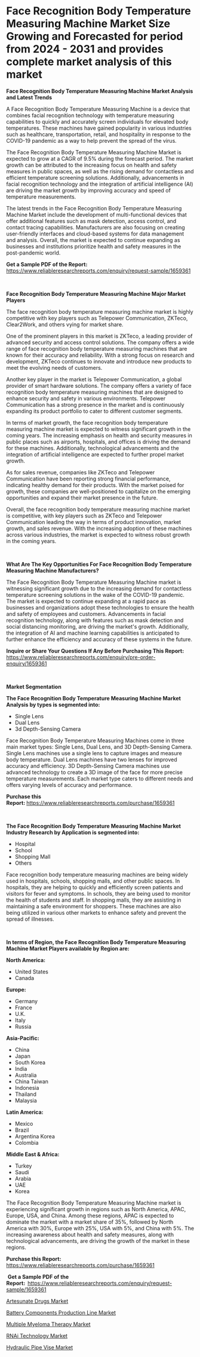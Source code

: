 <p><h1>Face Recognition Body Temperature Measuring Machine Market Size Growing and Forecasted for period from 2024 - 2031 and provides complete market analysis of this market</h1></p><p><strong>Face Recognition Body Temperature Measuring Machine Market Analysis and Latest Trends</strong></p>
<p><p>A Face Recognition Body Temperature Measuring Machine is a device that combines facial recognition technology with temperature measuring capabilities to quickly and accurately screen individuals for elevated body temperatures. These machines have gained popularity in various industries such as healthcare, transportation, retail, and hospitality in response to the COVID-19 pandemic as a way to help prevent the spread of the virus.</p><p>The Face Recognition Body Temperature Measuring Machine Market is expected to grow at a CAGR of 9.5% during the forecast period. The market growth can be attributed to the increasing focus on health and safety measures in public spaces, as well as the rising demand for contactless and efficient temperature screening solutions. Additionally, advancements in facial recognition technology and the integration of artificial intelligence (AI) are driving the market growth by improving accuracy and speed of temperature measurements.</p><p>The latest trends in the Face Recognition Body Temperature Measuring Machine Market include the development of multi-functional devices that offer additional features such as mask detection, access control, and contact tracing capabilities. Manufacturers are also focusing on creating user-friendly interfaces and cloud-based systems for data management and analysis. Overall, the market is expected to continue expanding as businesses and institutions prioritize health and safety measures in the post-pandemic world.</p></p>
<p><strong>Get a Sample PDF of the Report:&nbsp;</strong> <a href="https://www.reliableresearchreports.com/enquiry/request-sample/1659361">https://www.reliableresearchreports.com/enquiry/request-sample/1659361</a></p>
<p>&nbsp;</p>
<p><strong>Face Recognition Body Temperature Measuring Machine Major Market Players</strong></p>
<p><p>The face recognition body temperature measuring machine market is highly competitive with key players such as Telepower Communication, ZKTeco, Clear2Work, and others vying for market share.</p><p>One of the prominent players in this market is ZKTeco, a leading provider of advanced security and access control solutions. The company offers a wide range of face recognition body temperature measuring machines that are known for their accuracy and reliability. With a strong focus on research and development, ZKTeco continues to innovate and introduce new products to meet the evolving needs of customers.</p><p>Another key player in the market is Telepower Communication, a global provider of smart hardware solutions. The company offers a variety of face recognition body temperature measuring machines that are designed to enhance security and safety in various environments. Telepower Communication has a strong presence in the market and is continuously expanding its product portfolio to cater to different customer segments.</p><p>In terms of market growth, the face recognition body temperature measuring machine market is expected to witness significant growth in the coming years. The increasing emphasis on health and security measures in public places such as airports, hospitals, and offices is driving the demand for these machines. Additionally, technological advancements and the integration of artificial intelligence are expected to further propel market growth.</p><p>As for sales revenue, companies like ZKTeco and Telepower Communication have been reporting strong financial performance, indicating healthy demand for their products. With the market poised for growth, these companies are well-positioned to capitalize on the emerging opportunities and expand their market presence in the future.</p><p>Overall, the face recognition body temperature measuring machine market is competitive, with key players such as ZKTeco and Telepower Communication leading the way in terms of product innovation, market growth, and sales revenue. With the increasing adoption of these machines across various industries, the market is expected to witness robust growth in the coming years.</p></p>
<p>&nbsp;</p>
<p><strong>What Are The Key Opportunities For Face Recognition Body Temperature Measuring Machine Manufacturers?</strong></p>
<p><p>The Face Recognition Body Temperature Measuring Machine market is witnessing significant growth due to the increasing demand for contactless temperature screening solutions in the wake of the COVID-19 pandemic. The market is expected to continue expanding at a rapid pace as businesses and organizations adopt these technologies to ensure the health and safety of employees and customers. Advancements in facial recognition technology, along with features such as mask detection and social distancing monitoring, are driving the market's growth. Additionally, the integration of AI and machine learning capabilities is anticipated to further enhance the efficiency and accuracy of these systems in the future.</p></p>
<p><strong>Inquire or Share Your Questions If Any Before Purchasing This Report:</strong> <a href="https://www.reliableresearchreports.com/enquiry/pre-order-enquiry/1659361">https://www.reliableresearchreports.com/enquiry/pre-order-enquiry/1659361</a></p>
<p>&nbsp;</p>
<p><strong>Market Segmentation</strong></p>
<p><strong>The Face Recognition Body Temperature Measuring Machine Market Analysis by types is segmented into:</strong></p>
<p><ul><li>Single Lens</li><li>Dual Lens</li><li>3d Depth-Sensing Camera</li></ul></p>
<p><p>Face Recognition Body Temperature Measuring Machines come in three main market types: Single Lens, Dual Lens, and 3D Depth-Sensing Camera. Single Lens machines use a single lens to capture images and measure body temperature. Dual Lens machines have two lenses for improved accuracy and efficiency. 3D Depth-Sensing Camera machines use advanced technology to create a 3D image of the face for more precise temperature measurements. Each market type caters to different needs and offers varying levels of accuracy and performance.</p></p>
<p><strong>Purchase this Report:&nbsp;</strong><a href="https://www.reliableresearchreports.com/purchase/1659361">https://www.reliableresearchreports.com/purchase/1659361</a></p>
<p>&nbsp;</p>
<p><strong>The Face Recognition Body Temperature Measuring Machine Market Industry Research by Application is segmented into:</strong></p>
<p><ul><li>Hospital</li><li>School</li><li>Shopping Mall</li><li>Others</li></ul></p>
<p><p>Face recognition body temperature measuring machines are being widely used in hospitals, schools, shopping malls, and other public spaces. In hospitals, they are helping to quickly and efficiently screen patients and visitors for fever and symptoms. In schools, they are being used to monitor the health of students and staff. In shopping malls, they are assisting in maintaining a safe environment for shoppers. These machines are also being utilized in various other markets to enhance safety and prevent the spread of illnesses.</p></p>
<p>&nbsp;</p>
<p><strong>In terms of Region, the Face Recognition Body Temperature Measuring Machine Market Players available by Region are:</strong></p>
<p>
    <p> <strong> North America: </strong>
        <ul>
            <li>United States</li>
            <li>Canada</li>
        </ul>
        </p> 
    <p> <strong> Europe: </strong>
        <ul>
            <li>Germany</li>
            <li>France</li>
            <li>U.K.</li>
            <li>Italy</li>
            <li>Russia</li>
        </ul>
        </p> 
    <p> <strong> Asia-Pacific: </strong>
        <ul>
            <li>China</li>
            <li>Japan</li>
            <li>South Korea</li>
            <li>India</li>
            <li>Australia</li>
            <li>China Taiwan</li>
            <li>Indonesia</li>
            <li>Thailand</li>
            <li>Malaysia</li>
        </ul>
        </p> 
    <p> <strong> Latin America: </strong>
        <ul>
            <li>Mexico</li>
            <li>Brazil</li>
            <li>Argentina Korea</li>
            <li>Colombia</li>
        </ul>
        </p> 
    <p> <strong> Middle East & Africa: </strong>
        <ul>
            <li>Turkey</li>
            <li>Saudi</li>
            <li>Arabia</li>
            <li>UAE</li>
            <li>Korea</li>
        </ul>
    </p>
    </p>
<p><p>The Face Recognition Body Temperature Measuring Machine market is experiencing significant growth in regions such as North America, APAC, Europe, USA, and China. Among these regions, APAC is expected to dominate the market with a market share of 35%, followed by North America with 30%, Europe with 25%, USA with 5%, and China with 5%. The increasing awareness about health and safety measures, along with technological advancements, are driving the growth of the market in these regions.</p></p>
<p><strong>Purchase this Report: </strong><a href="https://www.reliableresearchreports.com/purchase/1659361">https://www.reliableresearchreports.com/purchase/1659361</a></p>
<p>&nbsp;<strong>Get a Sample PDF of the Report:&nbsp;&nbsp;</strong><a href="https://www.reliableresearchreports.com/enquiry/request-sample/1659361">https://www.reliableresearchreports.com/enquiry/request-sample/1659361</a></p>
<p><strong></strong></p>
<p><p><a href="https://medium.com/@marlonblick/artesunate-drugs-market-the-key-to-successful-business-strategy-forecast-till-2031-e3c43e94d451">Artesunate Drugs Market</a></p><p><a href="https://github.com/sougarounis/Market-Research-Report-List-2/blob/main/battery-components-production-line-market.md">Battery Components Production Line Market</a></p><p><a href="https://medium.com/@marlonblick/multiple-myeloma-therapy-nbsp-market-focuses-on-market-share-size-and-projected-forecast-till-2031-e8997b0047ba">Multiple Myeloma Therapy Market</a></p><p><a href="https://medium.com/@marlonblick/rnai-technology-market-furnishes-information-on-market-share-market-trends-and-market-growth-f82fab1f99a1">RNAi Technology Market</a></p><p><a href="https://github.com/jj19131/Market-Research-Report-List-1/blob/main/hydraulic-pipe-vise-market.md">Hydraulic Pipe Vise Market</a></p></p>